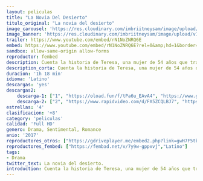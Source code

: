 ```yaml
---
layout: peliculas
title: "La Novia Del Desierto"
titulo_original: "La novia del desierto"
image_carousel: 'https://res.cloudinary.com/imbriitneysam/image/upload/v1542071867/novia-poster-min.jpg'
image_banner: 'https://res.cloudinary.com/imbriitneysam/image/upload/v1542071868/novia-banner-min.jpg'
trailer: https://www.youtube.com/embed/rN1NoZNRQ6E
embed: https://www.youtube.com/embed/rN1NoZNRQ6E?rel=0&amp;hd=1&border=0&wmode=opaque&enablejsapi=1&modestbranding=1&controls=1&showinfo=1
sandbox: allow-same-origin allow-forms
reproductor: fembed
description: Cuenta la historia de Teresa, una mujer de 54 años que trabaja como empleada doméstica en una casa familiar en Buenos Aires. Durante décadas se ha refugiado en la rutina de sus tareas, pero ahora que la familia ha decidido vender la casa, su vida empieza a tambalearse.
description_corta: Cuenta la historia de Teresa, una mujer de 54 años que trabaja como empleada doméstica en una casa familiar en Buenos Aires. Durante décadas se ha refugiado en la rutina de sus tareas, pero ahora que la familia ha decidido...
duracion: '1h 18 min'
idioma: 'Latino'
descargas: 'yes'
descargas2:
    descarga-1: ["1", "https://oload.fun/f/tPa6u_EAvA4", "https://www.google.com/s2/favicons?domain=openload.co","OpenLoad","https://res.cloudinary.com/imbriitneysam/image/upload/v1541473684/mexico.png", "Latino", "Full HD"]
    descarga-2: ["2", "https://www.rapidvideo.com/d/FX5ZCQLBJ7", "https://www.google.com/s2/favicons?domain=www.rapidvideo.com","RapidVideo","https://res.cloudinary.com/imbriitneysam/image/upload/v1541473684/mexico.png", "Latino", "Full HD"]
estrellas: '4'
clasificacion: '+8'
category: 'peliculas'
calidad: 'Full HD'
genero: Drama, Sentimental, Romance
anio: '2017'
reproductores_otros: ["https://gdriveplayer.me/embed2.php?link=gwH7F5tbgo3Ab58aVV4NPAdaLZjpBeC7On26T7t81%252FvFVwmLoMlxyJ%252Fi3xLnFPBfTbYk2Gkq5k4gvZdwrMrDs5L7I2s1sOzk6YkmPL%252FtxeQe%252FVNv7RGeSlj8z3JJtIOmj5TvEcgdbaULkiN4SXGezs2RsBEmzy3FoTJpaxaUv8gvq85yeOfuywNbU%252BjFhwnvFCkCeyjBH3KC9QUlsqfE2A","Latino"]
reproductores_fembed: ["https://fembad.net/v/7y9w-gppxvj","Latino"]
tags:
- Drama
twitter_text: La novia del desierto.
introduction: Cuenta la historia de Teresa, una mujer de 54 años que trabaja como empleada doméstica en una casa familiar en Buenos Aires. Durante décadas se ha refugiado en la rutina de sus tareas, pero ahora que la familia ha decidido...
---
```



 







